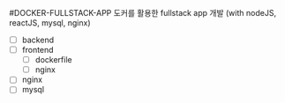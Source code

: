 #DOCKER-FULLSTACK-APP
도커를 활용한 fullstack app 개발 (with nodeJS, reactJS, mysql, nginx)

- [ ] backend
- [ ] frontend
  - [ ] dockerfile
  - [ ] nginx
- [ ] nginx
- [ ] mysql
